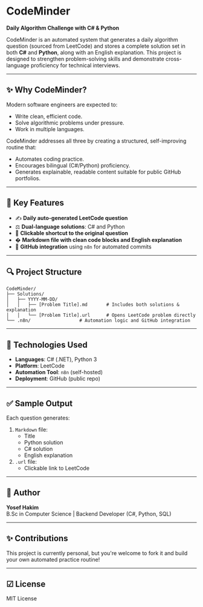 # CodeMinder

**Daily Algorithm Challenge with C# & Python**

CodeMinder is an automated system that generates a daily algorithm question (sourced from LeetCode) and stores a complete solution set in both **C#** and **Python**, along with an English explanation. This project is designed to strengthen problem-solving skills and demonstrate cross-language proficiency for technical interviews.

---

## ✨ Why CodeMinder?

Modern software engineers are expected to:

- Write clean, efficient code.
- Solve algorithmic problems under pressure.
- Work in multiple languages.

CodeMinder addresses all three by creating a structured, self-improving routine that:

- Automates coding practice.
- Encourages bilingual (C#/Python) proficiency.
- Generates explainable, readable content suitable for public GitHub portfolios.

---

## 🚀 Key Features

- ✍️ **Daily auto-generated LeetCode question**
- ⚖️ **Dual-language solutions**: C# and Python
- 🔗 **Clickable shortcut to the original question**
- � **Markdown file with clean code blocks and English explanation**
- 💾 **GitHub integration** using `n8n` for automated commits

---

## 🔍 Project Structure

```
CodeMinder/
├── Solutions/
│   ├── YYYY-MM-DD/
│   │   ├── [Problem Title].md       # Includes both solutions & explanation
│   │   └── [Problem Title].url      # Opens LeetCode problem directly
└── .n8n/                  # Automation logic and GitHub integration
```

---

## 🤝 Technologies Used

- **Languages**: C# (.NET), Python 3
- **Platform**: LeetCode
- **Automation Tool**: `n8n` (self-hosted)
- **Deployment**: GitHub (public repo)

---

## ✅ Sample Output

Each question generates:

1. `Markdown` file:
   - Title
   - Python solution
   - C# solution
   - English explanation
2. `.url` file:
   - Clickable link to LeetCode

---


## 💼 Author

**Yosef Hakim**\
B.Sc in Computer Science | Backend Developer (C#, Python, SQL)

---

## ✨ Contributions

This project is currently personal, but you're welcome to fork it and build your own automated practice routine!

---

## ☑ License

MIT License

